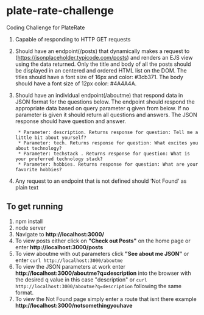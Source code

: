 # plate-rate-challenge
Coding Challenge for PlateRate


1. Capable of responding to HTTP GET requests

2. Should have an endpoint(/posts) that dynamically makes a request to (https://jsonplaceholder.typicode.com/posts) and renders an EJS view using the data returned. Only the title and body of all the posts should be displayed in an centered and ordered HTML list on the DOM. The titles should have a font size of 16px and color: #3cb371. The body should have a font size of 12px color: #4A4A4A.

3. Should have an individual endpoint(/aboutme) that respond data in JSON format for the questions below. The endpoint should respond the appropriate data based on query parameter q given from below. If no parameter is given it should return all questions and answers. The JSON response should have question and answer.

		* Parameter: description. Returns response for question: Tell me a little bit about yourself?
		* Parameter: tech. Returns response for question: What excites you about technology? 
		* Parameter: techstack . Returns response for question: What is your preferred technology stack?
		* Parameter: hobbies. Returns response for question: What are your favorite hobbies?

4. Any request to an endpoint that is not defined should ‘Not Found’ as plain text


## To get running 

1. npm install 
2. node server
3. Navigate to **http://localhost:3000/**
4. To view posts either click on **"Check out Posts"** on the home page or enter **http://localhost:3000/posts**
5. To view aboutme with out parameters click **"See about me JSON"** or enter ``` curl http://localhost:3000/aboutme ```
6. To view the JSON parameters at work enter **http://localhost:3000/aboutme?q=description** into the browser with the desired q value in this case "description" or ``` curl http://localhost:3000/aboutme?q=description ``` following the same format.
7. To view the Not Found page simply enter a route that isnt there example **http://localhost:3000/notsomethingyouhave**



